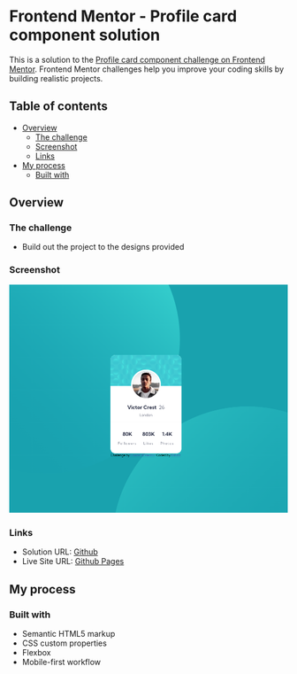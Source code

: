 # Frontend Mentor - Profile card component solution

This is a solution to the [Profile card component challenge on Frontend Mentor](https://www.frontendmentor.io/challenges/profile-card-component-cfArpWshJ). Frontend Mentor challenges help you improve your coding skills by building realistic projects.

## Table of contents

-   [Overview](#overview)
    -   [The challenge](#the-challenge)
    -   [Screenshot](#screenshot)
    -   [Links](#links)
-   [My process](#my-process)
    -   [Built with](#built-with)

## Overview

### The challenge

-   Build out the project to the designs provided

### Screenshot

![](./screenshot.png)

### Links

-   Solution URL: [Github]()
-   Live Site URL: [Github Pages]()

## My process

### Built with

-   Semantic HTML5 markup
-   CSS custom properties
-   Flexbox
-   Mobile-first workflow
